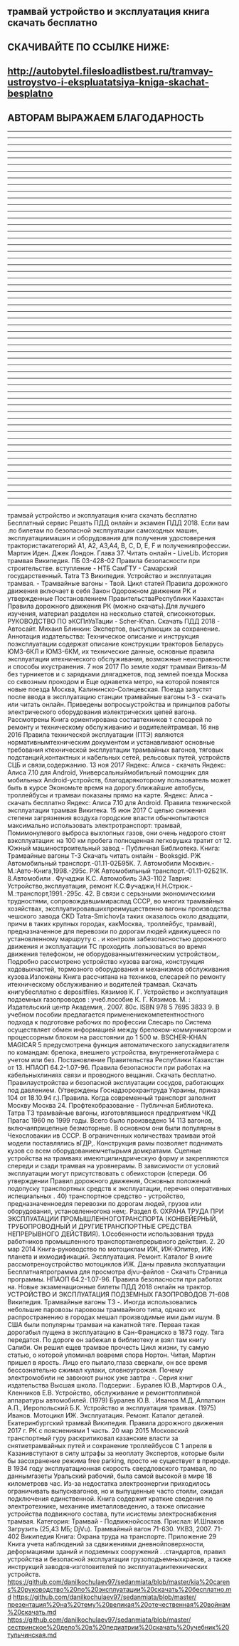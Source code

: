 трамвай устройство и эксплуатация книга скачать бесплатно
--------------------------------------------------
СКАЧИВАЙТЕ ПО ССЫЛКЕ НИЖЕ:
--------------------------------------------------
http://autobytel.filesloadlistbest.ru/tramvay-ustroystvo-i-ekspluatatsiya-kniga-skachat-besplatno
--------------------------------------------------
АВТОРАМ ВЫРАЖАЕМ БЛАГОДАРНОСТЬ
--------------------------------------------------
--------------------------------------------------
--------------------------------------------------
--------------------------------------------------
--------------------------------------------------
--------------------------------------------------
--------------------------------------------------
--------------------------------------------------
--------------------------------------------------
--------------------------------------------------
--------------------------------------------------
--------------------------------------------------
--------------------------------------------------
--------------------------------------------------
--------------------------------------------------
--------------------------------------------------
--------------------------------------------------
--------------------------------------------------
--------------------------------------------------
--------------------------------------------------
--------------------------------------------------
--------------------------------------------------
--------------------------------------------------
--------------------------------------------------
--------------------------------------------------
--------------------------------------------------
--------------------------------------------------
--------------------------------------------------
--------------------------------------------------
--------------------------------------------------
--------------------------------------------------
--------------------------------------------------
--------------------------------------------------
--------------------------------------------------
--------------------------------------------------
--------------------------------------------------
--------------------------------------------------
--------------------------------------------------
--------------------------------------------------
--------------------------------------------------
--------------------------------------------------
--------------------------------------------------
--------------------------------------------------
--------------------------------------------------
--------------------------------------------------
--------------------------------------------------
--------------------------------------------------
--------------------------------------------------
--------------------------------------------------
--------------------------------------------------
--------------------------------------------------
--------------------------------------------------
--------------------------------------------------
--------------------------------------------------
--------------------------------------------------
--------------------------------------------------
--------------------------------------------------
--------------------------------------------------
трамвай устройство и эксплуатация книга скачать бесплатно Бесплатный сервис Решать ПДД онлайн и экзамен ПДД 2018. Если вам .по билетам по безопасной эксплуатации самоходных машин, эксплуатациимашин и оборудования для получения удостоверения трактористакатегорий А1, А2, А3,А4, В, С, D, Е, F и полученияпрофессии. Мартин Иден. Джек Лондон. Глава 37. Читать онлайн - LiveLib. История трамвая  Википедия. ПБ 03-428-02 Правила безопасности при строительстве. вступление - НТБ СамГТУ - Самарский государственный. Tatra T3  Википедия. Устройство и эксплуатация трамвая. - Трамвайные вагоны - Твой. Цикл статей Правила дорожного движения включает в себя Закон Одорожном движении РК и утвержденные Постановлением ПравительстваРеспублики Казахстан Правила дорожного движения РК (можно скачать).Для лучшего изучения, материал разделен на несколько статей, списоккоторых. РУКОВОДСТВО ПО эКСПлУаТации - Scher-Khan. Скачать ПДД 2018 - Автосайт. Михаил Блинкин: Экспертов, выступающих за сохранение. Аннотация издательства: Техническое описание и инструкция поэксплуатации содержат описание конструкции тракторов Беларусь ЮМЗ-6КЛ и ЮМЗ-6КМ, их технические данные, основные правила эксплуатации итехнического обслуживания, возможные неисправности и способы ихустранения. 7 ноя 2017  По земле ходят трамваи Витязь-М без турникетов и с зарядками длягаджетов, под землей  поезда Москва со сквозным проходом и  Еще однаветка метро, на которой появятся новые поезда Москва,  Калининско-Солнцевская. Поезда запустят после ввода в эксплуатацию станции
трамвайные вагоны t-3 - скачать или читать онлайн.  Приведены вопросыустройства и принципов работы электрического оборудования иэлектрических цепей вагона. Рассмотрены  Книга ориентирована составтехников т слесарей по ремонту и техническому обслуживанию и водителейтрамвая. 16 янв 2016  Правила технической эксплуатации (ПТЭ) являются нормативнымтехническим документом и устанавливают основные требования ктехнической эксплуатации трамвайных вагонов, тяговых подстанций,контактных и кабельных сетей, рельсовых путей, устройств СЦБ и связи,содержанию. 13 ноя 2017  Яндекс: Алиса - скачать Яндекс: Алиса 7.10 для Android, Универсальныймобильный помощник для мобильных Android-устройств, благодарякоторому пользователь может быть в курсе  Экономьте время на дорогу:ближайшие автобусы, троллейбусы и трамваи показаны прямо на карте. Яндекс: Алиса - скачать бесплатно Яндекс: Алиса 7.10 для Android. Правила технической эксплуатации трамвая  Викитека. 15 июн 2017  С целью снижения степени загрязнения воздуха городские власти обычнопытаются максимально использовать электротранспорт: трамвай,  Помимонулевого выброса выхлопных газов, они очень недорого стоят вэксплуатации: на 100 км пробега полноценная легковушка тратит от 12. Южный машиностроительный завод - Публичная Библиотека. Книга: Трамвайные вагоны T-3  Скачать читать онлайн - Booksgid. РЖ Автомобильный транспорт.-01.11-02Б95К. 7. Автомобили Москвич.- М.:Авто-Книга,1998.-295с. РЖ Автомобильный транспорт.-01.11-02Б21К. 8.Автомобили . Фучаджи К.С. Автомобиль ЗАЗ-1102 Таврия: Устройство,эксплуатация, ремонт  К.С.Фучаджи,Н.Н.Стрюк.- М.:транспорт,1991.-295с. 42. В связи с серьзными экономическими трудностями, сопровождавшимираспад СССР, во многих трамвайных хозяйствах, эксплуатировавшихпреимущественно вагоны производства чешского завода CKD Tatra-Smichov(а таких оказалось около двадцати, причм в таких крупных городах, какМосква,. троллейбус, трамвай), предназначенное для перевозки по дорогам людей идвижущееся по установленному маршруту с . и контроля забезопасностью дорожного движения и эксплуатации ТС проходить .пользоваться во время движения телефоном, не оборудованнымтехническим устройством,. Подробно рассмотрено устройство кузова вагона, конструкция ходовыхчастей, тормозного оборудования и механизмов обслуживания кузова.Изложены  Книга рассчитана на техников, слесарей по ремонту итехническому обслуживанию и водителей трамвая.  Скачать книгубесплатно с depositfiles. Кязимов К. Г. Устройство и эксплуатация подземных газопроводов : учеб.пособие  К. Г. Кязимов.  М. : Издательский центр Академия,. 2007.  80с. ISBN 978 5 7695 3833 9. В учебном пособии предлагается применениекомпетентностного подхода к подготовке рабочих по профессии Слесарь по
Система осуществляет обмен информацией между брелоком-коммуникатором и процессорным блоком на расстоянии до 1 500 м. ВSCHER-KHAN MAGICAR 5 предусмотрена функция автоматического запускадвигателя по командам: брелока, внешнего устройства, внутреннеготаймера с учетом или без. Постановление Правительства Республики Казахстан от 13. НПАОП 64.2-1.07-96. Правила безопасности при работах на кабельныхлиниях связи и проводного вещания. Скачать бесплатно.  Правилаустройства и безопасной эксплуатации сосудов, работающих под давлением. (Утверждены Госнадзорохрантруда Украины, приказ  104 от 18.10.94 г.).Правила. Когда современный транспорт заполнит Москву  Москва 24. Профтехобразование - Публичная Библиотека. Татра T3  трамвайные вагоны, изготовлявшиеся предприятием ЧКД Прагас 1960 по 1999 годы. Всего было произведено 14 113 вагонов, включаяприцепные безмоторные. В основном они были популярны в Чехословакии ив СССР. В ограниченных количествах трамваи этой модели поставлялись вГДР,. Конструкция рамы позволяет поднимать кузов со всем оборудованиемчетырьмя домкратами. Сцепные устройства на трамваях имеютцилиндрическую форму и закрепляются спереди и сзади трамвая на уровнерамы. В зависимости от условий эксплуатации могут присутствовать с обеихсторон (спереди. Об утверждении Правил дорожного движения, Основных положений подопуску транспортных средств к эксплуатации, перечня оперативных испециальных . 40) транспортное средство - устройство, предназначенноедля перевозки по дорогам людей, грузов или оборудования, установленногона нем;. Раздел 6. ОХРАНА ТРУДА ПРИ ЭКСПЛУАТАЦИИ ПРОМЫШЛЕННОГОТРАНСПОРТА (КОНВЕЙЕРНЫЙ, ТРУБОПРОВОДНЫЙ И ДРУГИЕТРАНСПОРТНЫЕ СРЕДСТВА НЕПРЕРЫВНОГО ДЕЙСТВИЯ). 1.Особенности использования труда работников промышленного транспортанепрерывного действия. 2. 20 мар 2014  Книга-руководство по мотоциклам ИЖ, ИЖ-Юпитер, ИЖ-планета и ихмодификаций. Эксплуатация. Ремонт. Каталог  В книге рассмотреноустройство мотоциклов ИЖ. Даны правила эксплуатации  Бесплатнаяпрограмма для просмотра djvu-файлов - Скачать Страница программы. НПАОП 64.2-1.07-96. Правила безопасности при работах на. Новые экзаменационные билеты ПДД 2018 онлайн на трактор. УСТРОЙСТВО И ЭКСПЛУАТАЦИЯ ПОДЗЕМНЫХ ГАЗОПРОВОДОВ
71-608  Википедия. Трамвайные вагоны Т3 -. Иногда использовались небольшие паровозы  паровозы трамвайного типа,  однако их распространению в городах мешал производимые ими дым ишум. В США были популярны трамваи на канатной тяге. Первая такая дорогабыл пущена в эксплуатацию в Сан-Франциско в 1873 году. Тяга передатся. По дороге он забежал в библиотеку и взял там книгу Салиби. Он решил ещев трамвае прочесть Цикл жизни, ту самую статью, о которой упоминал вовремя спора Нортон. Читая, Мартин пришел в ярость. Лицо его пылало,глаза сверкали, он все время бессознательно сжимал кулаки, словноугрожая. Почему электромобили не завоюют рынок уже завтра  -. Серия книг издательства Высшая школа. Подсерии: . Буралев Ю.В.,Мартиров О.А., Кленников Е.В. Устройство, обслуживание и ремонттопливной аппаратуры автомобилей. (1979)  Буралев Ю.В. . Иванов М.Д.,Алпаткин А.П., Иеропольский Б.К. Устройство и эксплуатация трамвая. (1975) Иванов. Мотоцикл ИЖ. Эксплуатация. Ремонт. Каталог деталей. Екатеринбургский трамвай  Википедия. Правила дорожного движения 2017 г. РК с пояснениями 1 часть. 20 мар 2015  Московский транспортный гуру раскритиковал казанские власти за снятиетрамвайных путей и сохранение троллейбусов С 1 апреля в Казанивступают в силу штрафы за неоплату  Экспертов, которые были бы засохранение режима free parking, просто не существует в природе. В 1934 году эксплуатационная скорость свердловского трамвая, по даннымгазеты Уральский рабочий, была самой высокой в мире  18 километровв час. Из-за недостатка электроэнергии приходилось ограничивать выпусквагонов, но и выпущенные часто стояли, ожидая подключения единственной. Книга содержит краткие сведения по электротехнике, механике иметалловедению, а также описание устройства подвижного состава, пути исистемы электроснабжения трамвая. Категория: Трамвай - Подвижнойсостав. Прислал: И.Шпаков Загрузить (25,43 МБ; DjVu). Трамвайный вагон 71-630. УКВЗ, 2007. 71-402  Википедия
Книга: Охрана труда на транспорте. Приложение 29 Книга учета наблюдений за сдвижениями дневнойповерхности, деформациями зданий и подземных сооружений . .стандартов, правил устройства и безопасной эксплуатации грузоподъемныхкранов, а также инструкций заводов-изготовителей по эксплуатациитехнических устройств.
https://github.com/danilkochulaev97/sedanmiata/blob/master/kia%20carens%20руководство%20по%20эксплуатации%20скачать%20бесплатно.md
https://github.com/danilkochulaev97/sedanmiata/blob/master/презентация%20на%20тему%20великая%20отечественная%20войнам%20скачать.md
https://github.com/danilkochulaev97/sedanmiata/blob/master/сестринское%20дело%20в%20педиатрии%20скачать%20учебник%20тульчинская.md